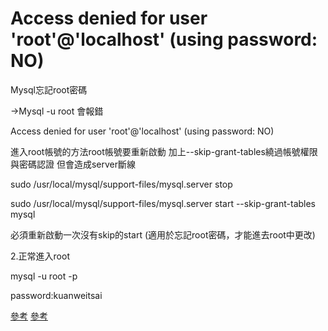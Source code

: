# Access denied for user 'root'@'localhost' (using password: NO)

Mysql忘記root密碼

->Mysql -u root 會報錯

Access denied for user 'root'@'localhost' (using password: NO)

進入root帳號的方法root帳號要重新啟動 加上--skip-grant-tables繞過帳號權限與密碼認證
但會造成server斷線


sudo /usr/local/mysql/support-files/mysql.server stop


sudo /usr/local/mysql/support-files/mysql.server start --skip-grant-tables
mysql


必須重新啟動一次沒有skip的start
(適用於忘記root密碼，才能進去root中更改)


2.正常進入root


mysql -u root -p

password:kuanweitsai

[參考](https://www.ioa.tw/macOS/MySQL.html)
[參考](https://stackoverflow.com/questions/10070401/mysql-root-password-forgotten/15564012#15564012)